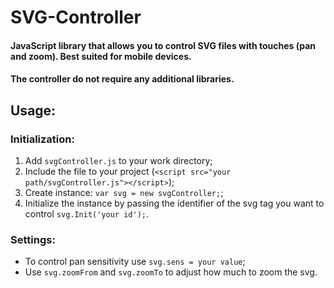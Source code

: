 # SVG-Controller
#### JavaScript library that allows you to control SVG files with touches (pan and zoom). Best suited for mobile devices.
#### The controller do not require any additional libraries.
## Usage:

### Initialization:
1.  Add `svgController.js` to your work directory;
2.  Include the file to your project (`<script src="your path/svgController.js"></script>`);
3.  Create instance: `var svg = new svgController;`;
4.  Initialize the instance by passing the identifier of the svg tag you want to control `svg.Init('your id');`.

### Settings:
* To control pan sensitivity use `svg.sens = your value`;
* Use `svg.zoomFrom` and `svg.zoomTo` to adjust how much to zoom the svg.
